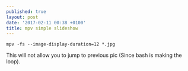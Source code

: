 ```yaml
---
published: true
layout: post
date: '2017-02-11 00:38 +0100'
title: mpv simple slideshow
---
```

    mpv -fs --image-display-duration=12 *.jpg
    
This will not allow you to jump to previous pic (Since bash is making the loop).
